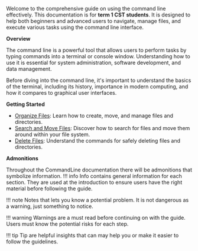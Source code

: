 Welcome to the comprehensive guide on using the command line effectively. This documentation is for <b>term 1 CST students</b>. It is designed to help both 
beginners and advanced users to navigate, manage files, and execute various tasks 
using the command line interface.

<b>Overview </b> 

The command line is a powerful tool that allows users to perform tasks by typing 
commands into a terminal or console window. Understanding how to use it is 
essential for system administration, software development, and data management.

Before diving into the command line, it's important to understand the basics of the 
terminal, including its history, importance in modern computing, and how it 
compares to graphical user interfaces.

<b> Getting Started </b>

- [Organize Files](OrganizeFiles.md): Learn how to create, move, and manage files 
and directories.
- [Search and Move Files](SearchMove.md): Discover how to search for files and move 
them around within your file system.
- [Delete Files](DeletingFiles.md): Understand the commands for safely deleting 
files and directories.

<b> Admonitions </b> 

Throughout the CommandLine documentation there will be admonitions that symbolize 
information.
!!! info
     Info contains general information for each section. They are used at the introduction to ensure users have the right material before following the guide.

!!! note
    Notes that lets you know a potential problem. It is not dangerous as a warning, just something to notice.

!!! warning
    Warnings are a must read before continuing on with the guide. Users must know the potential risks for each step.

!!! tip
    Tip are helpful insights that can may help you or make it easier to follow the guidelines.
